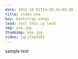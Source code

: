 ```yaml
---
date: 2015-10-01T19:58:41+05:30
title: video one
key: bootstrap songs
lead: test this is lead
img: one.jpg
thumbimg: one.jpg
video: jqLjTxpd16I
---
```


sample test

<!--more-->